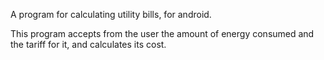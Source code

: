 A program for calculating utility bills, for android.

This program accepts from the user the amount of energy consumed and the tariff for it, and calculates its cost.
